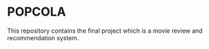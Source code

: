 # POPCOLA
This repository contains the final project which is a movie review and recommendation system.
